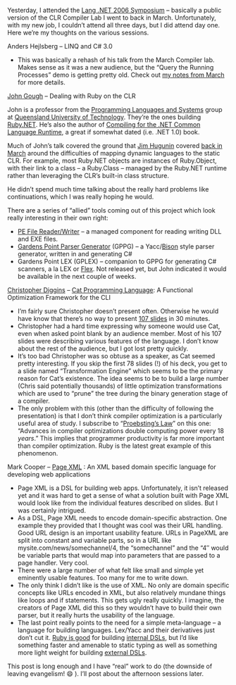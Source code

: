 Yesterday, I attended the [Lang .NET 2006
Symposium](http://www.langnetsymposium.com/) – basically a public
version of the CLR Compiler Lab I went to back in March. Unfortunately,
with my new job, I couldn’t attend all three days, but I did attend day
one. Here we’re my thoughts on the various sessions.

Anders Hejlsberg – LINQ and C\# 3.0

-   This was basically a rehash of his talk from the March Compiler lab.
    Makes sense as it was a new audience, but the “Query the Running
    Processes” demo is getting pretty old. Check out [my notes from
    March](http://devhawk.net/2006/03/14/Compiler+Dev+Lab+LINQ.aspx) for
    more details.

[John Gough](http://sky.fit.qut.edu.au/~gough/) – Dealing with Ruby on
the CLR

John is a professor from the [Programming Languages and
Systems](http://plas.fit.qut.edu.au/Default.aspx) group at [Queensland
University of Technology](http://www.qut.edu.au/). They’re the ones
building [Ruby.NET](http://plas.fit.qut.edu.au/Ruby.NET/). He’s also the
author of [Compiling for the .NET Common Language
Runtime](http://www.phptr.com/bookstore/product.asp?isbn=0130622966), a
great if somewhat dated (i.e. .NET 1.0) book.

Much of John’s talk covered the ground that [Jim
Hugunin](http://blogs.msdn.com/hugunin/default.aspx) covered [back in
March](http://devhawk.net/2006/03/15/Compiler+Dev+Lab+Scripting.aspx)
around the difficulties of mapping dynamic languages to the static CLR.
For example, most Ruby.NET objects are instances of Ruby.Object, with
their link to a class – a Ruby.Class – managed by the Ruby.NET runtime
rather than leveraging the CLR’s built-in class structure.

He didn’t spend much time talking about the really hard problems like
continuations, which I was really hoping he would.

There are a series of “allied” tools coming out of this project which
look really interesting in their own right:

-   [PE File Reader/Writer](http://plas.fit.qut.edu.au/perwapi/) – a
    managed component for reading writing DLL and EXE files.
-   [Gardens Point Parser Generator](http://plas.fit.qut.edu.au/gppg/)
    (GPPG) – a Yacc/[Bison](http://www.gnu.org/software/bison/) style
    parser generator, written in and generating C\#
-   Gardens Point LEX (GPLEX) – companion to GPPG for generating C\#
    scanners, a la LEX or [Flex](http://flex.sourceforge.net/). Not
    released yet, but John indicated it would be available in the next
    couple of weeks.

[Christopher Diggins](http://www.cdiggins.com/) – [Cat Programming
Language](http://www.cdiggins.com/cat): A Functional Optimization
Framework for the CLI

-   I’m fairly sure Christopher doesn’t present often. Otherwise he
    would have know that there’s no way to present [107
    slides](http://www.cdiggins.com/cat/cat_lang_net.ppt) in 30 minutes.
-   Christopher had a hard time expressing why someone would use Cat,
    even when asked point blank by an audience member. Most of his 107
    slides were describing various features of the language. I don’t
    know about the rest of the audience, but I got lost pretty quickly.
-   It’s too bad Christopher was so obtuse as a speaker, as Cat seemed
    pretty interesting. If you skip the first 78 slides (!) of his deck,
    you get to a slide named “Transformation Engine” which seems to be
    the primary reason for Cat’s existence. The idea seems to be to
    build a large number (Chris said potentially thousands) of little
    optimization transformations which are used to “prune” the tree
    during the binary generation stage of a compiler.
-   The only problem with this (other than the difficulty of following
    the presentation) is that I don’t think compiler optimization is a
    particularly useful area of study. I subscribe to “[Proebsting’s
    Law](http://research.microsoft.com/~toddpro/papers/law.htm)” on this
    one: “Advances in compiler optimizations double computing power
    every 18 *years*.” This implies that programmer productivity is far
    more important than compiler optimization. Ruby is the latest great
    example of this phenomenon.

Mark Cooper – [Page XML](http://pagexml.net/) : An XML based domain
specific language for developing web applications

-   Page XML is a DSL for building web apps. Unfortunately, it isn’t
    released yet and it was hard to get a sense of what a solution built
    with Page XML would look like from the individual features described
    on slides. But I was certainly intrigued.
-   As a DSL, Page XML needs to encode domain-specific abstraction. One
    example they provided that I thought was cool was their URL
    handling. Good URL design is an important usability feature. URLs in
    PageXML are split into constant and variable parts, so in a URL like
    mysite.com/news/somechannel/4, the “somechannel” and the “4″ would
    be variable parts that would map into parameters that are passed to
    a page handler. Very cool.
-   There were a large number of what felt like small and simple yet
    eminently usable features. Too many for me to write down.
-   The only think I didn’t like is the use of XML. No only are domain
    specific concepts like URLs encoded in XML, but also relatively
    mundane things like loops and if statements. This gets ugly really
    quickly. I imagine, the creators of Page XML did this so they
    wouldn’t have to build their own parser, but it really hurts the
    usability of the language.
-   The last point really points to the need for a simple meta-language
    – a language for building languages. Lex/Yacc and their derivatives
    just don’t cut it. [Ruby is
    good](http://jayfields.blogspot.com/2006/05/executing-internal-dsl-in-multiple.html)
    for building [internal
    DSLs](http://martinfowler.com/articles/languageWorkbench.html#InternalDsl),
    but I’d like something faster and amenable to static typing as well
    as something more light weight for building [external
    DSLs](http://martinfowler.com/articles/languageWorkbench.html#ExternalDsl).

This post is long enough and I have “real” work to do (the downside of
leaving evangelism!
:smile: ).
I’ll post about the afternoon sessions later.

